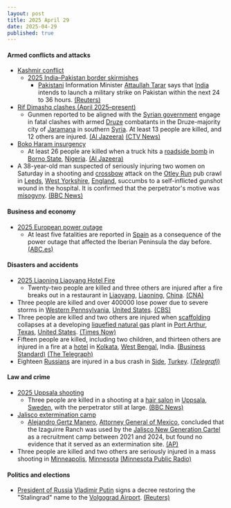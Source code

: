 ```yaml
---
layout: post
title: 2025 April 29
date: 2025-04-29
published: true
---
```



#### Armed conflicts and attacks

* [Kashmir conflict](https://en.wikipedia.org/wiki/Kashmir_conflict "Kashmir conflict")
  * [2025 India–Pakistan border skirmishes](https://en.wikipedia.org/wiki/2025_India%E2%80%93Pakistan_border_skirmishes "2025 India–Pakistan border skirmishes")
    * [Pakistani](https://en.wikipedia.org/wiki/Pakistan "Pakistan") Information Minister [Attaullah Tarar](https://en.wikipedia.org/wiki/Attaullah_Tarar "Attaullah Tarar") says that [India](https://en.wikipedia.org/wiki/India "India") intends to launch a military strike on Pakistan within the next 24 to 36 hours. [(Reuters)](https://www.reuters.com/world/pakistans-minister-tarar-says-india-may-launch-military-strike-within-next-24-36-2025-04-29/)
* [Rif Dimashq clashes (April 2025–present)](https://en.wikipedia.org/wiki/Rif_Dimashq_clashes_%28April_2025%E2%80%93present%29 "Rif Dimashq clashes (April 2025–present)")
  * Gunmen reported to be aligned with the [Syrian government](https://en.wikipedia.org/wiki/Government_of_Syria "Government of Syria") engage in fatal clashes with armed [Druze](https://en.wikipedia.org/wiki/Druze "Druze") combatants in the Druze-majority city of [Jaramana](https://en.wikipedia.org/wiki/Jaramana "Jaramana") in southern [Syria](https://en.wikipedia.org/wiki/Syria "Syria"). At least 13 people are killed, and 12 others are injured. [(Al Jazeera)](https://www.aljazeera.com/news/2025/4/29/sectarian-clashes-kill-13-near-syrian-capital-damascus) [(CTV News)](https://www.ctvnews.ca/world/article/at-least-10-dead-in-syria-after-sectarian-clashes-in-druze-suburb-of-damascus/)
* [Boko Haram insurgency](https://en.wikipedia.org/wiki/Boko_Haram_insurgency "Boko Haram insurgency")
  * At least 26 people are killed when a truck hits a [roadside bomb](https://en.wikipedia.org/wiki/Roadside_bomb "Roadside bomb") in [Borno State](https://en.wikipedia.org/wiki/Borno_State "Borno State"), [Nigeria](https://en.wikipedia.org/wiki/Nigeria "Nigeria"). [(Al Jazeera)](https://www.aljazeera.com/news/2025/4/29/roadside-bomb-blast-kills-26-in-nigerias-restive-northeast)
* A 38-year-old man suspected of seriously injuring two women on Saturday in a shooting and [crossbow](https://en.wikipedia.org/wiki/Crossbow "Crossbow") attack on the [Otley Run](https://en.wikipedia.org/wiki/Otley_Run "Otley Run") pub crawl in [Leeds](https://en.wikipedia.org/wiki/Leeds "Leeds"), [West Yorkshire](https://en.wikipedia.org/wiki/West_Yorkshire "West Yorkshire"), [England](https://en.wikipedia.org/wiki/England "England"), succumbs to a self-inflicted gunshot wound in the hospital. It is confirmed that the perpetrator's motive was [misogyny](https://en.wikipedia.org/wiki/Misogyny "Misogyny"). [(BBC News)](https://www.bbc.com/news/articles/c3evygw383eo)

#### Business and economy

* [2025 European power outage](https://en.wikipedia.org/wiki/2025_European_power_outage "2025 European power outage")
  * At least five fatalities are reported in [Spain](https://en.wikipedia.org/wiki/Spain "Spain") as a consequence of the power outage that affected the Iberian Peninsula the day before. [(ABC.es)](https://www.abc.es/sociedad/apagon-cobra-cinco-vidas-espana-20250429171025-nt.html)

#### Disasters and accidents

* [2025 Liaoning Liaoyang Hotel Fire](https://zh.wikipedia.org/wiki/2025%E5%B9%B4%E8%BE%BD%E5%AE%81%E8%BE%BD%E9%98%B3%E9%A5%AD%E5%BA%97%E7%81%AB%E7%81%BE "zh:2025年辽宁辽阳饭店火灾")
  * Twenty-two people are killed and three others are injured after a fire breaks out in a restaurant in [Liaoyang](https://en.wikipedia.org/wiki/Liaoyang "Liaoyang"), [Liaoning](https://en.wikipedia.org/wiki/Liaoning "Liaoning"), [China](https://en.wikipedia.org/wiki/China "China"). [(CNA)](https://www.channelnewsasia.com/east-asia/northeast-china-liaoyang-city-beijing-fire-restaurant-kills-injured-5096696)
* Three people are killed and over 400000 lose power due to severe storms in [Western Pennsylvania](https://en.wikipedia.org/wiki/Western_Pennsylvania "Western Pennsylvania"), [United States](https://en.wikipedia.org/wiki/United_States "United States"). [(CBS)](https://www.cbsnews.com/pittsburgh/news/pittsburgh-power-outages-storm-damage)
* Three people are killed and two others are injured when [scaffolding](https://en.wikipedia.org/wiki/Scaffolding "Scaffolding") collapses at a developing [liquefied natural gas](https://en.wikipedia.org/wiki/Liquefied_natural_gas "Liquefied natural gas") plant in [Port Arthur](https://en.wikipedia.org/wiki/Port_Arthur%2C_Texas "Port Arthur, Texas"), [Texas](https://en.wikipedia.org/wiki/Texas "Texas"), [United States](https://en.wikipedia.org/wiki/United_States "United States"). [(Times Now)](https://www.timesnownews.com/world/us/us-news/port-arthur-texas-3-people-killed-after-scaffold-collapse-at-lng-plant-article-151532396)
* Fifteen people are killed, including two children, and thirteen others are injured in a fire at a [hotel](https://en.wikipedia.org/wiki/Hotel "Hotel") in [Kolkata](https://en.wikipedia.org/wiki/Kolkata "Kolkata"), [West Bengal](https://en.wikipedia.org/wiki/West_Bengal "West Bengal"), India. [(Business Standard)](https://www.business-standard.com/india-news/kolkata-hotel-fire-falpatti-machhua-rituraj-hotel-kolkata-fire-death-toll-125043000105_1.html) [(The Telegraph)](https://www.telegraphindia.com/west-bengal/kolkata/kolkata-hotel-fire-three-of-chennai-family-among-14-dead-minister-blames-management/cid/2096803)
* Eighteen [Russians](https://en.wikipedia.org/wiki/Russia "Russia") are injured in a bus crash in [Side](https://en.wikipedia.org/wiki/Side%2C_Turkey "Side, Turkey"), [Turkey](https://en.wikipedia.org/wiki/Turkey "Turkey"). [(*Telegrafi*)](https://telegrafi.com/en/Russian-tourist-bus-overturns-in-Turkey--at-least-18-injured/)

#### Law and crime

* [2025 Uppsala shooting](https://en.wikipedia.org/wiki/2025_Uppsala_shooting "2025 Uppsala shooting")
  * Three people are killed in a shooting at a [hair salon](https://en.wikipedia.org/wiki/Beauty_salon "Beauty salon") in [Uppsala](https://en.wikipedia.org/wiki/Uppsala "Uppsala"), [Sweden](https://en.wikipedia.org/wiki/Sweden "Sweden"), with the perpetrator still at large. [(BBC News)](https://www.bbc.com/news/articles/cr4n9x3yyq5o)
* [Jalisco extermination camp](https://en.wikipedia.org/wiki/Jalisco_extermination_camp "Jalisco extermination camp")
  * [Alejandro Gertz Manero](https://en.wikipedia.org/wiki/Alejandro_Gertz_Manero "Alejandro Gertz Manero"), [Attorney General of Mexico](https://en.wikipedia.org/wiki/Attorney_General_of_Mexico "Attorney General of Mexico"), concluded that the Izaguirre Ranch was used by the [Jalisco New Generation Cartel](https://en.wikipedia.org/wiki/Jalisco_New_Generation_Cartel "Jalisco New Generation Cartel") as a recruitment camp between 2021 and 2024, but found no evidence that it served as an extermination site. [(AP)](https://www.borderreport.com/regions/mexico/mexicos-attorney-general-says-ranch-was-used-for-cartel-training-but-no-mass-graves-found/)
* Three people are killed and two others are seriously injured in a mass shooting in [Minneapolis](https://en.wikipedia.org/wiki/Minneapolis "Minneapolis"), [Minnesota](https://en.wikipedia.org/wiki/Minnesota "Minnesota") [(Minnesota Public Radio)](https://www.mprnews.org/story/2025/04/30/minneapolis-shooting-multiple-people-dead)

#### Politics and elections

* [President of Russia](https://en.wikipedia.org/wiki/President_of_Russia "President of Russia") [Vladimir Putin](https://en.wikipedia.org/wiki/Vladimir_Putin "Vladimir Putin") signs a decree restoring the "Stalingrad" name to the [Volgograd Airport](https://en.wikipedia.org/wiki/Stalingrad_International_Airport "Stalingrad International Airport"). [(Reuters)](https://www.reuters.com/world/europe/putin-names-regional-russian-airport-stalingrad-2025-04-29/)
